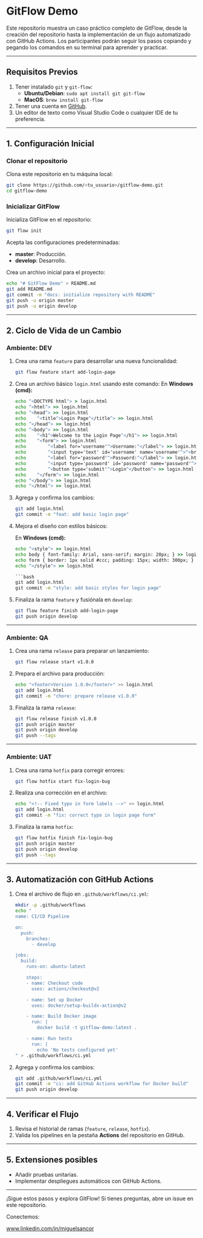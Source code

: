 
# GitFlow Demo

Este repositorio muestra un caso práctico completo de GitFlow, desde la creación del repositorio hasta la implementación de un flujo automatizado con GitHub Actions. Los participantes podrán seguir los pasos copiando y pegando los comandos en su terminal para aprender y practicar.

---

## **Requisitos Previos**
1. Tener instalado `git` y `git-flow`:
   - **Ubuntu/Debian**: `sudo apt install git git-flow`
   - **MacOS**: `brew install git-flow`
2. Tener una cuenta en [GitHub](https://github.com/).
3. Un editor de texto como Visual Studio Code o cualquier IDE de tu preferencia.

---

## **1. Configuración Inicial**

### Clonar el repositorio
Clona este repositorio en tu máquina local:
```bash
git clone https://github.com/<tu_usuario>/gitflow-demo.git
cd gitflow-demo
```

### Inicializar GitFlow
Inicializa GitFlow en el repositorio:
```bash
git flow init
```
Acepta las configuraciones predeterminadas:
- **master**: Producción.
- **develop**: Desarrollo.

Crea un archivo inicial para el proyecto:
```bash
echo "# GitFlow Demo" > README.md
git add README.md
git commit -m "docs: initialize repository with README"
git push -u origin master
git push -u origin develop
```

---

## **2. Ciclo de Vida de un Cambio**

### **Ambiente: DEV**
1. Crea una rama `feature` para desarrollar una nueva funcionalidad:
   ```bash
   git flow feature start add-login-page
   ```

2. Crea un archivo básico `login.html` usando este comando:
   En **Windows (cmd):**
   ```cmd
   echo ^<DOCTYPE html^> > login.html
   echo ^<html^> >> login.html
   echo ^<head^> >> login.html
   echo    ^<title^>Login Page^</title^> >> login.html
   echo ^</head^> >> login.html
   echo ^<body^> >> login.html
   echo    ^<h1^>Welcome to the Login Page^</h1^> >> login.html
   echo    ^<form^> >> login.html
   echo        ^<label for='username'^>Username:^</label^> >> login.html
   echo        ^<input type='text' id='username' name='username'^>^<br^>^<br^> >> login.html
   echo        ^<label for='password'^>Password:^</label^> >> login.html
   echo        ^<input type='password' id='password' name='password'^>^<br^>^<br^> >> login.html
   echo        ^<button type='submit'^>Login^</button^> >> login.html
   echo    ^</form^> >> login.html
   echo ^</body^> >> login.html
   echo ^</html^> >> login.html

3. Agrega y confirma los cambios:
   ```bash
   git add login.html
   git commit -m "feat: add basic login page"
   ```

4. Mejora el diseño con estilos básicos:

   En **Windows (cmd):**
   ```cmd
   echo ^<style^> >> login.html
   echo body { font-family: Arial, sans-serif; margin: 20px; } >> login.html
   echo form { border: 1px solid #ccc; padding: 15px; width: 300px; } >> login.html
   echo ^</style^> >> login.html

   ```bash
   git add login.html
   git commit -m "style: add basic styles for login page"
   ```

5. Finaliza la rama `feature` y fusiónala en `develop`:
   ```bash
   git flow feature finish add-login-page
   git push origin develop
   ```

---

### **Ambiente: QA**
1. Crea una rama `release` para preparar un lanzamiento:
   ```bash
   git flow release start v1.0.0
   ```

2. Prepara el archivo para producción:
   ```bash
   echo "<footer>Version 1.0.0</footer>" >> login.html
   git add login.html
   git commit -m "chore: prepare release v1.0.0"
   ```

3. Finaliza la rama `release`:
   ```bash
   git flow release finish v1.0.0
   git push origin master
   git push origin develop
   git push --tags
   ```

---

### **Ambiente: UAT**
1. Crea una rama `hotfix` para corregir errores:
   ```bash
   git flow hotfix start fix-login-bug
   ```

2. Realiza una corrección en el archivo:
   ```bash
   echo "<!-- Fixed typo in form labels -->" >> login.html
   git add login.html
   git commit -m "fix: correct typo in login page form"
   ```

3. Finaliza la rama `hotfix`:
   ```bash
   git flow hotfix finish fix-login-bug
   git push origin master
   git push origin develop
   git push --tags
   ```

---

## **3. Automatización con GitHub Actions**

1. Crea el archivo de flujo en `.github/workflows/ci.yml`:
   ```bash
   mkdir -p .github/workflows
   echo "
   name: CI/CD Pipeline

   on:
     push:
       branches:
         - develop

   jobs:
     build:
       runs-on: ubuntu-latest

       steps:
       - name: Checkout code
         uses: actions/checkout@v2

       - name: Set up Docker
         uses: docker/setup-buildx-action@v2

       - name: Build Docker image
         run: |
           docker build -t gitflow-demo:latest .

       - name: Run tests
         run: |
           echo 'No tests configured yet'
   " > .github/workflows/ci.yml
   ```

2. Agrega y confirma los cambios:
   ```bash
   git add .github/workflows/ci.yml
   git commit -m "ci: add GitHub Actions workflow for Docker build"
   git push origin develop
   ```

---

## **4. Verificar el Flujo**
1. Revisa el historial de ramas (`feature`, `release`, `hotfix`).
2. Valida los pipelines en la pestaña **Actions** del repositorio en GitHub.

---

## **5. Extensiones posibles**
- Añadir pruebas unitarias.
- Implementar despliegues automáticos con GitHub Actions.

---

¡Sigue estos pasos y explora GitFlow! Si tienes preguntas, abre un issue en este repositorio.

Conectemos:

www.linkedin.com/in/miguelsancor
